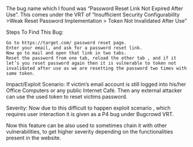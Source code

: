The bug name which I found was “Password Reset Link Not Expired After Use”. This comes under the VRT of “Insufficient Security Configurability >Weak Reset Password Implementation > Token Not Invalidated After Use”

Steps To Find This Bug:

    Go to https://target.com/ password reset page.
    Enter your email, and ask for a password reset link.
    Now go to mail and open that link in two tabs.
    Reset the password from one tab, reload the other tab , and if it let’s you reset password again then it is vulnerable to token not invalidated after use as we are resetting the password two times with same token.

Impact/Exploit Scenario: If victim’s email account is still logged into his/her Office Computers or any public Internet Café. Then any external attacker can use the used token to reset victims password.

Severity: Now due to this difficult to happen exploit scenario , which requires user interaction it is given as a P4 bug under Bugcrowd VRT.

Now this feature can be also used to sometimes chain it with other vulnerabilities, to get higher severity depending on the functionalities present in the website.

